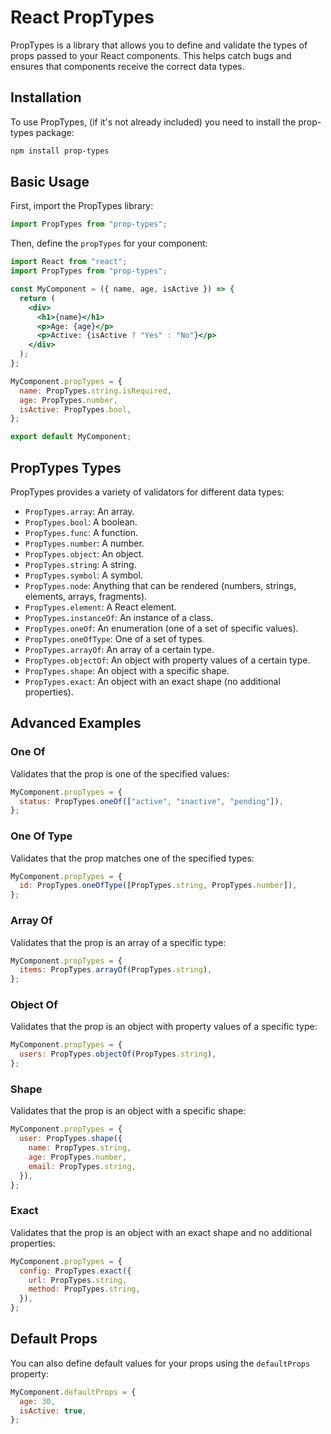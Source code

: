 # React PropTypes

PropTypes is a library that allows you to define and validate the types of props passed to your React components. This helps catch bugs and ensures that components receive the correct data types.

## Installation

To use PropTypes, (if it's not already included) you need to install the prop-types package:

```bash
npm install prop-types
```

## Basic Usage

First, import the PropTypes library:

```jsx
import PropTypes from "prop-types";
```

Then, define the `propTypes` for your component:

```jsx
import React from "react";
import PropTypes from "prop-types";

const MyComponent = ({ name, age, isActive }) => {
  return (
    <div>
      <h1>{name}</h1>
      <p>Age: {age}</p>
      <p>Active: {isActive ? "Yes" : "No"}</p>
    </div>
  );
};

MyComponent.propTypes = {
  name: PropTypes.string.isRequired,
  age: PropTypes.number,
  isActive: PropTypes.bool,
};

export default MyComponent;
```

## PropTypes Types

PropTypes provides a variety of validators for different data types:

- `PropTypes.array`: An array.
- `PropTypes.bool`: A boolean.
- `PropTypes.func`: A function.
- `PropTypes.number`: A number.
- `PropTypes.object`: An object.
- `PropTypes.string`: A string.
- `PropTypes.symbol`: A symbol.
- `PropTypes.node`: Anything that can be rendered (numbers, strings, elements, arrays, fragments).
- `PropTypes.element`: A React element.
- `PropTypes.instanceOf`: An instance of a class.
- `PropTypes.oneOf`: An enumeration (one of a set of specific values).
- `PropTypes.oneOfType`: One of a set of types.
- `PropTypes.arrayOf`: An array of a certain type.
- `PropTypes.objectOf`: An object with property values of a certain type.
- `PropTypes.shape`: An object with a specific shape.
- `PropTypes.exact`: An object with an exact shape (no additional properties).

## Advanced Examples

### One Of

Validates that the prop is one of the specified values:

```jsx
MyComponent.propTypes = {
  status: PropTypes.oneOf(["active", "inactive", "pending"]),
};
```

### One Of Type

Validates that the prop matches one of the specified types:

```jsx
MyComponent.propTypes = {
  id: PropTypes.oneOfType([PropTypes.string, PropTypes.number]),
};
```

### Array Of

Validates that the prop is an array of a specific type:

```jsx
MyComponent.propTypes = {
  items: PropTypes.arrayOf(PropTypes.string),
};
```

### Object Of

Validates that the prop is an object with property values of a specific type:

```jsx
MyComponent.propTypes = {
  users: PropTypes.objectOf(PropTypes.string),
};
```

### Shape

Validates that the prop is an object with a specific shape:

```jsx
MyComponent.propTypes = {
  user: PropTypes.shape({
    name: PropTypes.string,
    age: PropTypes.number,
    email: PropTypes.string,
  }),
};
```

### Exact

Validates that the prop is an object with an exact shape and no additional properties:

```jsx
MyComponent.propTypes = {
  config: PropTypes.exact({
    url: PropTypes.string,
    method: PropTypes.string,
  }),
};
```

## Default Props

You can also define default values for your props using the `defaultProps` property:

```jsx
MyComponent.defaultProps = {
  age: 30,
  isActive: true,
};
```
